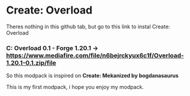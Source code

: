 # Create: Overload
Theres nothing in this github tab, but go to this link to instal Create: Overload

### C: Overload 0.1 - Forge 1.20.1 -> **https://www.mediafire.com/file/n6bejrckyux6c1f/Overload-1.20.1-0.1.zip/file**

So  this modpack is inspired on **Create: Mekanized by bogdanasaurus**

This is my first modpack, i hope you enjoy my modpack.
